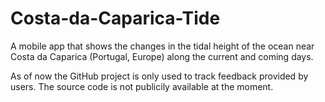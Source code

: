 # Costa-da-Caparica-Tide
A mobile app that shows the changes in the tidal height of the ocean near Costa da Caparica (Portugal, Europe) along the current and coming days.

As of now the GitHub project is only used to track feedback provided by users. The source code is not publicily available at the moment.
